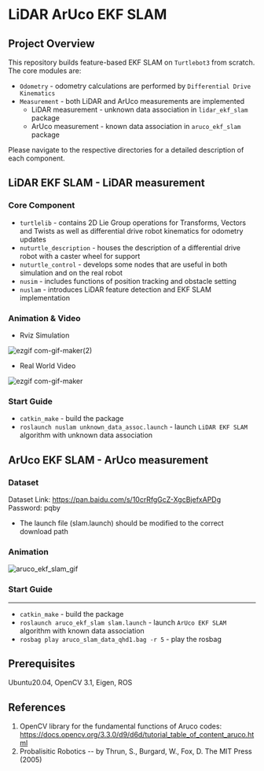 # LiDAR ArUco EKF SLAM
## Project Overview
This repository builds feature-based EKF SLAM on `Turtlebot3` from scratch. 
The core modules are:
- `Odometry` - odometry calculations are performed by `Differential Drive Kinematics`
- `Measurement` - both LiDAR and ArUco measurements are implemented
  - LiDAR measurement - unknown data association in `lidar_ekf_slam` package
  - ArUco measurement - known data association in `aruco_ekf_slam` package

Please navigate to the respective directories for a detailed description of each component.
## LiDAR EKF SLAM - LiDAR measurement
### Core Component
- `turtlelib` - contains 2D Lie Group operations for Transforms, Vectors and Twists as well as differential drive robot kinematics for odometry updates
- `nuturtle_description` - houses the description of a differential drive robot with a caster wheel for support
- `nuturtle_control` - develops some nodes that are useful in both simulation and on the real robot
- `nusim` - includes functions of position tracking and obstacle setting
- `nuslam` - introduces LiDAR feature detection and EKF SLAM implementation
### Animation & Video
- Rviz Simulation

![ezgif com-gif-maker(2)](https://user-images.githubusercontent.com/85860671/159085600-b7557e4e-97f7-4c85-8e48-2db831ec95b1.gif)

- Real World Video

![ezgif com-gif-maker](https://user-images.githubusercontent.com/85860671/159086766-164e4652-1598-41ea-bbc6-f887efa64803.gif)

### Start Guide
- `catkin_make` - build the package
- `roslaunch nuslam unknown_data_assoc.launch` - launch `LiDAR EKF SLAM` algorithm with unknown data association 

## ArUco EKF SLAM - ArUco measurement
### Dataset
Dataset Link: https://pan.baidu.com/s/10crRfgGcZ-XgcBjefxAPDg     Password: pqby
- The launch file (slam.launch) should be modified to the correct download path

### Animation
![aruco_ekf_slam_gif](https://user-images.githubusercontent.com/85860671/153775051-1f493f74-f297-4429-ab6b-63b8ffa021af.gif)

### Start Guide
---
- `catkin_make` - build the package
- `roslaunch aruco_ekf_slam slam.launch` - launch `ArUco EKF SLAM` algorithm with known data association
- `rosbag play aruco_slam_data_qhd1.bag -r 5` - play the rosbag

## Prerequisites
Ubuntu20.04, OpenCV 3.1, Eigen, ROS
## References
1. OpenCV library for the fundamental functions of Aruco codes: https://docs.opencv.org/3.3.0/d9/d6d/tutorial_table_of_content_aruco.html
2. Probalisitic Robotics  -- by Thrun, S., Burgard, W., Fox, D. The MIT Press (2005) 
